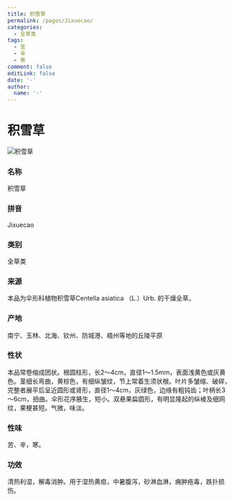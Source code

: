 ```yaml
---
title: 积雪草
permalink: /pages/Jixuecao/
categories: 
  - 全草类
tags: 
  - 苦
  - 辛
  - 寒
comment: false
editLink: false
date: '·'
author: 
  name: '·'
---
```

# 积雪草

![积雪草](https://image.zhongyibaike.com/image/%E7%A7%AF%E9%9B%AA%E8%8D%89/%E7%A7%AF%E9%9B%AA%E8%8D%891.jpg)

<!-- more -->
### 名称
积雪草

### 拼音
Jixuecao

### 类别
全草类

### 来源
本品为伞形科植物积雪草Centella asiatica （L.）Urb. 的干燥全草。

### 产地
南宁、玉林、北海、钦州、防城港、梧州等地的丘陵平原

### 性状
本品常卷缩成团状。根圆柱形，长2～4cm，直径1～1.5mm，表面浅黄色或灰黄色。茎细长弯曲，黄棕色，有细纵皱纹，节上常着生须状根。叶片多皱缩、破碎，完整者展平后呈近圆形或肾形，直径1～4cm，灰绿色，边缘有粗钝齿；叶柄长3～6cm，扭曲。伞形花序腋生，短小。双悬果扁圆形，有明显隆起的纵棱及细网纹，果梗甚短。气微，味淡。

### 性味
苦、辛，寒。

### 功效
清热利湿，解毒消肿。用于湿热黄疸，中暑腹泻，砂淋血淋，痈肿疮毒，跌扑损伤。
